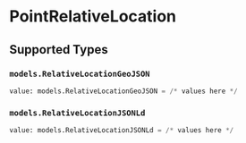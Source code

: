 # PointRelativeLocation


## Supported Types

### `models.RelativeLocationGeoJSON`

```python
value: models.RelativeLocationGeoJSON = /* values here */
```

### `models.RelativeLocationJSONLd`

```python
value: models.RelativeLocationJSONLd = /* values here */
```

